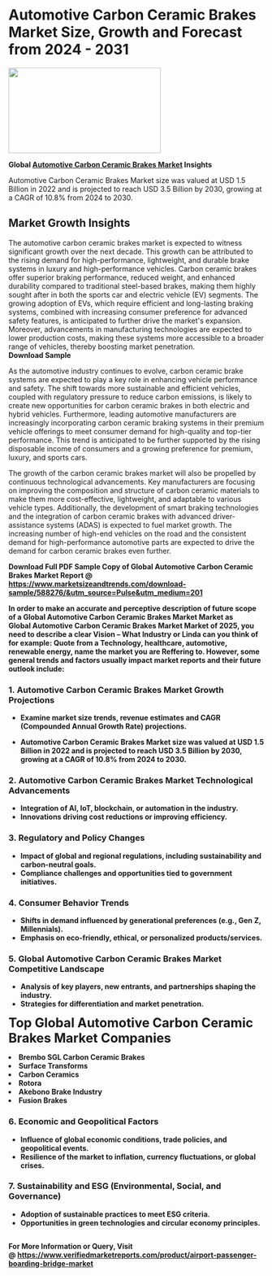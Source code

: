 <H1>Automotive Carbon Ceramic Brakes Market Size, Growth and Forecast from 2024 - 2031</H1><img class="aligncenter size-medium wp-image-584254" src="https://thirdeyenews.in/wp-content/uploads/2024/09/Global-Market-Research-300x168.jpeg" alt="" width="300" height="168" /><p><strong>Global&nbsp;<a href="https://www.marketsizeandtrends.com/download-sample/588276/&amp;utm_source=Pulse&amp;utm_medium=201">Automotive Carbon Ceramic Brakes Market</a> Insights</strong></p><p>Automotive Carbon Ceramic Brakes Market size was valued at USD 1.5 Billion in 2022 and is projected to reach USD 3.5 Billion by 2030, growing at a CAGR of 10.8% from 2024 to 2030.</p><p><h2>Market Growth Insights</h2> <p>The automotive carbon ceramic brakes market is expected to witness significant growth over the next decade. This growth can be attributed to the rising demand for high-performance, lightweight, and durable brake systems in luxury and high-performance vehicles. Carbon ceramic brakes offer superior braking performance, reduced weight, and enhanced durability compared to traditional steel-based brakes, making them highly sought after in both the sports car and electric vehicle (EV) segments. The growing adoption of EVs, which require efficient and long-lasting braking systems, combined with increasing consumer preference for advanced safety features, is anticipated to further drive the market's expansion. Moreover, advancements in manufacturing technologies are expected to lower production costs, making these systems more accessible to a broader range of vehicles, thereby boosting market penetration. <br> <strong>Download Sample</strong> <p>As the automotive industry continues to evolve, carbon ceramic brake systems are expected to play a key role in enhancing vehicle performance and safety. The shift towards more sustainable and efficient vehicles, coupled with regulatory pressure to reduce carbon emissions, is likely to create new opportunities for carbon ceramic brakes in both electric and hybrid vehicles. Furthermore, leading automotive manufacturers are increasingly incorporating carbon ceramic braking systems in their premium vehicle offerings to meet consumer demand for high-quality and top-tier performance. This trend is anticipated to be further supported by the rising disposable income of consumers and a growing preference for premium, luxury, and sports cars. <p>The growth of the carbon ceramic brakes market will also be propelled by continuous technological advancements. Key manufacturers are focusing on improving the composition and structure of carbon ceramic materials to make them more cost-effective, lightweight, and adaptable to various vehicle types. Additionally, the development of smart braking technologies and the integration of carbon ceramic brakes with advanced driver-assistance systems (ADAS) is expected to fuel market growth. The increasing number of high-end vehicles on the road and the consistent demand for high-performance automotive parts are expected to drive the demand for carbon ceramic brakes even further. <br> <strong></p><p><span class=""><strong>Download Full PDF Sample Copy of Global Automotive Carbon Ceramic Brakes Market Report</strong> @ <a href="https://www.marketsizeandtrends.com/download-sample/588276/&amp;utm_source=Pulse&amp;utm_medium=201" target="_blank">https://www.marketsizeandtrends.com/download-sample/588276/&amp;utm_source=Pulse&amp;utm_medium=201</a></span></p><p>In order to make an accurate and perceptive description of future scope of a Global&nbsp;Automotive Carbon Ceramic Brakes Market Market as Global&nbsp;Automotive Carbon Ceramic Brakes Market Market of 2025, you need to describe a clear Vision &ndash; What Industry or Linda can you think of for example: Quote from a Technology, healthcare, automotive, renewable energy, name the market you are Reffering to. However, some general trends and factors usually impact market reports and their future outlook include:</p><h3>1.&nbsp;<strong>Automotive Carbon Ceramic Brakes Market Growth Projections</strong></h3><ul><li>Examine market size trends, revenue estimates and CAGR (Compounded Annual Growth Rate) projections.</li><li><p>Automotive Carbon Ceramic Brakes Market size was valued at USD 1.5 Billion in 2022 and is projected to reach USD 3.5 Billion by 2030, growing at a CAGR of 10.8% from 2024 to 2030.</p></li></ul><h3>2.&nbsp;<strong>Automotive Carbon Ceramic Brakes Market Technological Advancements</strong></h3><ul><li>Integration of AI, IoT, blockchain, or automation in the industry.</li><li>Innovations driving cost reductions or improving efficiency.</li></ul><h3>3.&nbsp;<strong>Regulatory and Policy Changes</strong></h3><ul><li>Impact of global and regional regulations, including sustainability and carbon-neutral goals.</li><li>Compliance challenges and opportunities tied to government initiatives.</li></ul><h3>4.&nbsp;<strong>Consumer Behavior Trends</strong></h3><ul><li>Shifts in demand influenced by generational preferences (e.g., Gen Z, Millennials).</li><li>Emphasis on eco-friendly, ethical, or personalized products/services.</li></ul><h3>5.&nbsp;<strong>Global Automotive Carbon Ceramic Brakes Market Competitive Landscape</strong></h3><ul><li>Analysis of key players, new entrants, and partnerships shaping the industry.</li><li>Strategies for differentiation and market penetration.</li></ul><p data-pm-slice="1 1 []"><span style="color: inherit; font-family: inherit; font-size: 25px;">Top Global Automotive Carbon Ceramic Brakes Market Companies</span></p><div class="" data-test-id=""><p><li>Brembo SGL Carbon Ceramic Brakes</li><li> Surface Transforms</li><li> Carbon Ceramics</li><li> Rotora</li><li> Akebono Brake Industry</li><li> Fusion Brakes</li></p></div><h3>6.&nbsp;<strong>Economic and Geopolitical Factors</strong></h3><ul><li>Influence of global economic conditions, trade policies, and geopolitical events.</li><li>Resilience of the market to inflation, currency fluctuations, or global crises.</li></ul><h3>7.&nbsp;<strong>Sustainability and ESG (Environmental, Social, and Governance)</strong></h3><ul><li>Adoption of sustainable practices to meet ESG criteria.</li><li>Opportunities in green technologies and circular economy principles.</li></ul><h2><strong style="font-size: 14px;">For More Information or Query, Visit @&nbsp;</strong><a style="background-color: #ffffff; font-size: 14px;" href="https://www.marketsizeandtrends.com/report/automotive-carbon-ceramic-brakes-market/" target="_blank">https://www.verifiedmarketreports.com/product/airport-passenger-boarding-bridge-market</a></h2>
